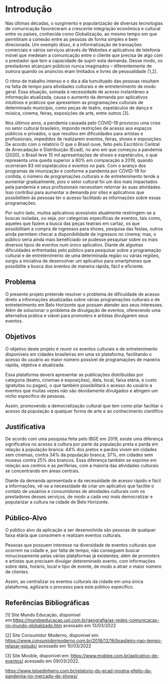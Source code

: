 # Introdução

Nas últimas décadas, o surgimento e popularização de diversas tecnologias de comunicação favoreceram a crescente integração econômica e cultural entre os países, conhecida como Globalização, ao mesmo tempo em que permitiram a conexão entre as pessoas de forma simples e bem direcionada. Um exemplo disso, é a informatização de transações comerciais e vários serviços através de Websites e aplicativos de telefonia móvel que medeiam a comunicação entre o cliente que precisa de algo com o prestador que tem a capacidade de suprir esta demanda. Desse modo, os prestadores alcançam públicos nunca imaginados – diferentemente de outrora quando os anúncios eram limitados e livres de pessoalidade [1,2]. 

O ritmo de trabalho intenso e o dia a dia tumultuado das pessoas resultam na falta de tempo para atividades culturais e de entretenimento de modo geral. Essa situação, somada à necessidade de acesso instantâneo a informação atualizada, causa o aumento da demanda por aplicativos intuitivos e práticos que apresentem as programações culturais de determinado município, como peças de teatro, espetáculos de dança e música, cinema, feiras, exposições de arte, entre outros [3].  

Nos últimos anos, a pandemia causada pelo COVID-19 provocou uma crise no setor cultural brasileiro, impondo restrições de acesso aos espaços públicos e privados, o que resultou em dificuldades para artistas e profissionais, impedidos de realizarem eventos, feiras, shows e exposições. De acordo com o relatório O que o Brasil ouve, feito pelo Escritório Central de Arrecadação e Distribuição (Ecad), no ano em que começou a pandemia (2020), o Brasil teve 15 mil apresentações de shows e espetáculos, o que representa uma queda superior a 80% em comparação a 2019, quando ocorreram 83 mil espetáculos e eventos no país. Com o avanço dos programas de imunização e conforme a pandemia por COVID-19 for contida, o número de programações culturais e de entretenimento tende a aumentar gradualmente, pois o setor cultural foi um dos mais impactados pela pandemia e seus profissionais necessitam retornar às suas atividades. Isso contribui para aumentar a demanda por sites e aplicativos que possibilitem às pessoas ter o acesso facilitado as informações sobre essas programações. 

Por outro lado, muitos aplicativos acessíveis atualmente restringem-se a buscas isoladas, ou seja, por categorias específicas de eventos, tais como, aqueles que fazem a busca das peças teatrais em cartaz, os que possibilitam a compra de ingressos para shows, pesquisa das festas, outros ainda permitem checar a disponibilidade de ingressos no cinema; mas, o público seria ainda mais beneficiado se pudesse pesquisar sobre os mais diversos tipos de eventos num único aplicativo. Diante de algumas dificuldades enfrentadas pelo público para pesquisar sobre a programação cultural e de entretenimento de uma determinada região ou várias regiões, surgiu a iniciativa de desenvolver um aplicativo para smartphones que possibilite a busca dos eventos de maneira rápida, fácil e eficiente. 

## Problema

O presente projeto pretende resolver o problema de dificuldade de acesso direto a informações atualizadas sobre várias programações culturais e de entretenimento em Belo Horizonte que possam atender aos seus interesses. Além de solucionar o problema de divulgação de eventos, oferecendo uma alternativa prática e viável para promoters e artistas divulgarem seus eventos.  

## Objetivos

O objetivo deste projeto é reunir os eventos culturais e de entretenimento disponíveis em cidades brasileiras em uma só plataforma, facilitando o acesso do usuário ao maior número possível de programações de maneira rápida, objetiva e atualizada. 

Essa plataforma deverá apresentar as publicações distribuídas por categoria (teatro, cinemas e exposições), data, local, faixa etária, e custo (gratuitas ou pagas), o que também possibilitará o acesso do usuário a eventos que muitas vezes não são devidamente divulgados e atingem um nicho específico de pessoas. 

Assim, promovendo a democratização cultural que tem como pilar facilitar o acesso da população à qualquer forma de arte e ao conhecimento científico  

## Justificativa

De acordo com uma pesquisa feita pelo IBGE em 2019, existe uma diferença significativa no acesso à cultura por parte da população preta e parda em relação à população branca: 44% dos pretos e pardos vivem em cidades sem cinemas, contra 34% da população branca; 37%, em cidades sem museus contra 25% dos brancos. Essa diferença também se exprime em relação aos centros e as periferias, com a maioria das atividades culturais se concentrando em áreas centrais. 

Diante da demanda apresentada e da necessidade de acesso rápido e fácil a informações, vê-se a necessidade de criar um aplicativo que facilite o contato de usuários e consumidores de atividades culturais com os prestadores desses serviços, de modo a cada vez mais democratizar e popularizar a cultura na cidade de Belo Horizonte. 

## Público-Alvo

O público alvo da aplicação a ser desenvolvida são pessoas de qualquer faixa etária que consomem e realizam eventos culturais. 
<p>Pessoas que possuem interesse na diversidade de eventos culturais que ocorrem na cidade e, por falta de tempo, não conseguem buscar minuciosamente pelas várias plataformas já existentes; além de promoters e artistas que precisam divulgar detereminado evento, com informações sobre data, horário, local e tipo de evente, de modo a atrair o maior número de clientes.</p>
<p> Assim, ao centralizar os eventos culturais da cidade em uma única plataforma, agilizaria o processo para este público específico. </p>

## Referências Bibliográficas
[1] Site Mundo Educação, disponível em:<https://mundoeducacao.uol.com.br/geografia/as-redes-comunicacao-no-mundo-globalizado.htm> acessado em 13/03/2022

[2] Site Consumidor Moderno, disponível em: <https://www.consumidormoderno.com.br/2016/12/16/brasileiro-nao-tempo-relaxar-estudo/> acessado em 10/03/2022

[3] Site Mooble, disponível em: <https://www.moblee.com.br/aplicativo-de-eventos/> acessado em 09/03/2022.

https://www.istoedinheiro.com.br/relatorio-do-ecad-mostra-efeito-da-pandemia-no-mercado-de-shows/

